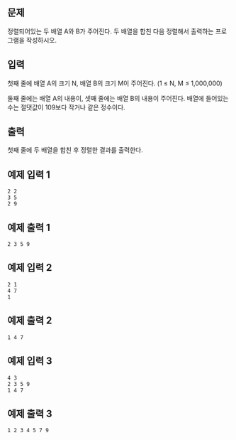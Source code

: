 ## 문제
정렬되어있는 두 배열 A와 B가 주어진다. 두 배열을 합친 다음 정렬해서 출력하는 프로그램을 작성하시오.

## 입력
첫째 줄에 배열 A의 크기 N, 배열 B의 크기 M이 주어진다. (1 ≤ N, M ≤ 1,000,000)

둘째 줄에는 배열 A의 내용이, 셋째 줄에는 배열 B의 내용이 주어진다. 배열에 들어있는 수는 절댓값이 109보다 작거나 같은 정수이다.

## 출력
첫째 줄에 두 배열을 합친 후 정렬한 결과를 출력한다.

## 예제 입력 1 
```
2 2
3 5
2 9
```
## 예제 출력 1 
```
2 3 5 9
```
## 예제 입력 2 
```
2 1
4 7
1
```
## 예제 출력 2 
```
1 4 7
```
## 예제 입력 3 
```
4 3
2 3 5 9
1 4 7
```
## 예제 출력 3 
```
1 2 3 4 5 7 9
```